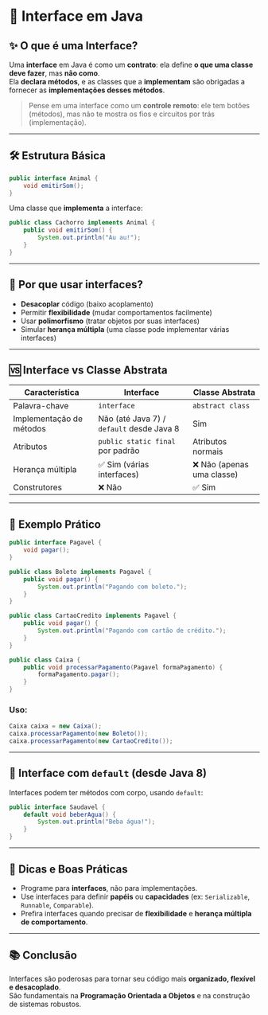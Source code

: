 # 🔌 Interface em Java

## ✨ O que é uma Interface?

Uma **interface** em Java é como um **contrato**: ela define **o que uma classe deve fazer**, mas **não como**.  
Ela **declara métodos**, e as classes que a **implementam** são obrigadas a fornecer as **implementações desses métodos**.

> Pense em uma interface como um **controle remoto**: ele tem botões (métodos), mas não te mostra os fios e circuitos por trás (implementação).

---

## 🛠️ Estrutura Básica

```java
public interface Animal {
    void emitirSom();
}
```

Uma classe que **implementa** a interface:

```java
public class Cachorro implements Animal {
    public void emitirSom() {
        System.out.println("Au au!");
    }
}
```

---

## 🧠 Por que usar interfaces?

- **Desacoplar** código (baixo acoplamento)
- Permitir **flexibilidade** (mudar comportamentos facilmente)
- Usar **polimorfismo** (tratar objetos por suas interfaces)
- Simular **herança múltipla** (uma classe pode implementar várias interfaces)

---

## 🆚 Interface vs Classe Abstrata

| Característica            | Interface                            | Classe Abstrata                      |
|---------------------------|---------------------------------------|--------------------------------------|
| Palavra-chave             | `interface`                           | `abstract class`                     |
| Implementação de métodos  | Não (até Java 7) / `default` desde Java 8 | Sim                                 |
| Atributos                 | `public static final` por padrão      | Atributos normais                    |
| Herança múltipla          | ✅ Sim (várias interfaces)            | ❌ Não (apenas uma classe)           |
| Construtores              | ❌ Não                                | ✅ Sim                               |

---

## 🧪 Exemplo Prático

```java
public interface Pagavel {
    void pagar();
}

public class Boleto implements Pagavel {
    public void pagar() {
        System.out.println("Pagando com boleto.");
    }
}

public class CartaoCredito implements Pagavel {
    public void pagar() {
        System.out.println("Pagando com cartão de crédito.");
    }
}

public class Caixa {
    public void processarPagamento(Pagavel formaPagamento) {
        formaPagamento.pagar();
    }
}
```

### Uso:

```java
Caixa caixa = new Caixa();
caixa.processarPagamento(new Boleto());
caixa.processarPagamento(new CartaoCredito());
```

---

## 🧩 Interface com `default` (desde Java 8)

Interfaces podem ter métodos com corpo, usando `default`:

```java
public interface Saudavel {
    default void beberAgua() {
        System.out.println("Beba água!");
    }
}
```

---

## 📌 Dicas e Boas Práticas

- Programe para **interfaces**, não para implementações.
- Use interfaces para definir **papéis** ou **capacidades** (ex: `Serializable`, `Runnable`, `Comparable`).
- Prefira interfaces quando precisar de **flexibilidade** e **herança múltipla de comportamento**.

---

## 📚 Conclusão

Interfaces são poderosas para tornar seu código mais **organizado, flexível e desacoplado**.  
São fundamentais na **Programação Orientada a Objetos** e na construção de sistemas robustos.

